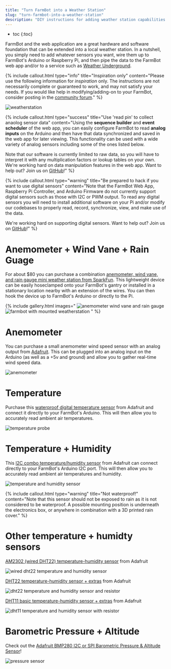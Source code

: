 ```yaml
---
title: "Turn FarmBot into a Weather Station"
slug: "turn-farmbot-into-a-weather-station"
description: "DIY instructions for adding weather station capabilities to your FarmBot"
---
```


* toc
{:toc}

FarmBot and the web application are a great hardware and software foundation that can be extended into a local weather station. In a nutshell, you simply need to add whatever sensors you want, wire them up to FarmBot's Arduino or Raspberry Pi, and then pipe the data to the FarmBot web app and/or to a service such as [Weather Underground](https://www.wunderground.com/).

{%
include callout.html
type="info"
title="Inspiration only"
content="Please use the following information for *inspiration* only. The instructions are not necessarily complete or guaranteed to work, and may not satisfy your needs. If you would like help in modifying/adding-on to your FarmBot, consider posting in the [community forum](http://forum.farmbot.org)."
%}



![weatherstation](_images/weatherstation.jpg)



{%
include callout.html
type="success"
title="Use 'read pin' to collect anaolog sensor data"
content="Using the **sequence builder** and **event scheduler** of the web app, you can easily configure FarmBot to read **analog inputs** on the Arduino and then have that data synchronized and saved in the web app for later viewing. This functionality can be used with a wide variety of analog sensors including some of the ones listed below.

Note that our software is currently limited to raw data, so you will have to interpret it with any multiplication factors or lookup tables on your own. We're working hard on data manipulation features in the web app. Want to help out? Join us on [GitHub](http://github.com/farmbot)!"
%}



{%
include callout.html
type="warning"
title="Be prepared to hack if you want to use digital sensors"
content="Note that the FarmBot Web App, Raspberry Pi Controller, and Arduino Firmware do not currently support digital sensors such as those with I2C or PWM output. To read any digital sensors you will need to install additional software on your Pi and/or modify our codebases to properly read, record, synchronize, view, and make use of the data.

We're working hard on supporting digital sensors. Want to help out? Join us on [GitHub](http://github.com/farmbot)!"
%}



# Anemometer + Wind Vane + Rain Guage

For about $80 you can purchase a combination [anemometer, wind vane, and rain gauge mini weather station from SparkFun](https://www.sparkfun.com/products/8942). This lightweight device can be easily hoseclamped onto your FarmBot's gantry or installed in a stationary location nearby with an extension of the wires. You can then hook the device up to FarmBot's Arduino or directly to the Pi.

{% include gallery.html images="
![anemometer wind vane and rain gauge](_images/anemometer_wind_vane_and_rain_gauge.jpg)
![farmbot with mounted weatherstation](_images/farmbot_with_mounted_weatherstation.jpg)
" %}

# Anemometer

You can purchase a small anemometer wind speed sensor with an analog output from [Adafruit](https://www.adafruit.com/products/1733). This can be plugged into an analog input on the Arduino (as well as a +5v and ground) and allow you to gather real-time wind speed data.

![anemometer](_images/anemometer.jpg)



# Temperature

Purchase this [waterproof digital temperature sensor](https://www.adafruit.com/products/381) from Adafruit and connect it directly to your FarmBot's Arduino. This will then allow you to accurately read ambient air temperatures.

![temperature probe](_images/temperature_probe.jpg)



# Temperature + Humidity

This [I2C combo temperature/humidity sensor](https://www.adafruit.com/products/1293) from Adafruit can connect directly to your FarmBot's Arduino I2C port. This will then allow you to accurately read ambient air temperatures and humidity.

![temperature and humidity sensor](_images/temperature_and_humidity_sensor.jpg)



{%
include callout.html
type="warning"
title="Not waterproof!"
content="Note that this sensor should not be exposed to rain as it is not considered to be waterproof. A possible mounting position is underneath the electronics box, or anywhere in combination with a 3D printed rain cover."
%}



# Other temperature + humidty sensors

[AM2302 (wired DHT22) temperature-humidity sensor](https://www.adafruit.com/products/393) from Adafruit

![wired dht22 temperature and humidity sensor](_images/wired_dht22_temperature_and_humidity_sensor.jpg)

[DHT22 temperature-humidity sensor + extras](https://www.adafruit.com/products/385) from Adafruit

![dht22 temperature and humidity sensor and resistor](_images/dht22_temperature_and_humidity_sensor_and_resistor.jpg)

[DHT11 basic temperature-humidity sensor + extras](https://www.adafruit.com/products/386) from Adafruit

![dht11 temperature and humidity sensor with resistor](_images/dht11_temperature_and_humidity_sensor_with_resistor.jpg)



# Barometric Pressure + Altitude

Check out the [Adafruit BMP280 I2C or SPI Barometric Pressure & Altitude Sensor](https://www.adafruit.com/products/2651)!

![pressure sensor](_images/pressure_sensor.jpg)


